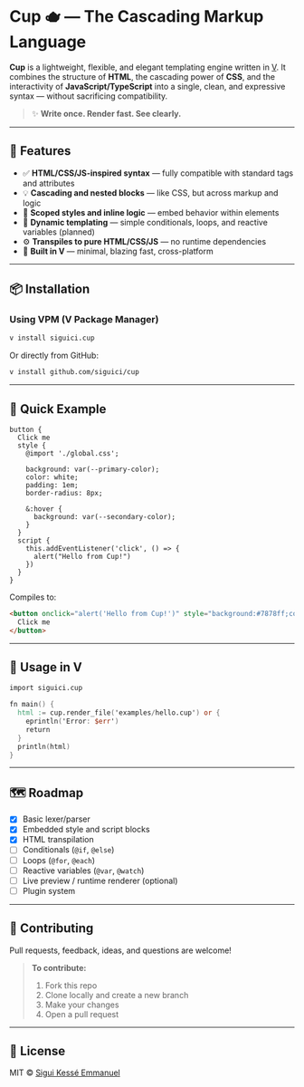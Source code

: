 # Cup 🫖 — The Cascading Markup Language

**Cup** is a lightweight, flexible, and elegant templating engine written in
[V](https://vlang.io). It combines the structure of **HTML**, the cascading
power of **CSS**, and the interactivity of **JavaScript/TypeScript** into a
single, clean, and expressive syntax — without sacrificing compatibility.

> ✨ **Write once. Render fast. See clearly.**

---

## 🚀 Features

- ✅ **HTML/CSS/JS-inspired syntax** — fully compatible with standard tags and
  attributes  
- 💡 **Cascading and nested blocks** — like CSS, but across markup and logic  
- 🧠 **Scoped styles and inline logic** — embed behavior within elements  
- 🔄 **Dynamic templating** — simple conditionals, loops,
and reactive variables (planned)  
- ⚙️ **Transpiles to pure HTML/CSS/JS** — no runtime dependencies  
- 🦕 **Built in V** — minimal, blazing fast, cross-platform  

---

## 📦 Installation

### Using VPM (V Package Manager)

```bash
v install siguici.cup
````

Or directly from GitHub:

```bash
v install github.com/siguici/cup
```

---

## 🧪 Quick Example

```cup
button {
  Click me
  style {
    @import './global.css';

    background: var(--primary-color);
    color: white;
    padding: 1em;
    border-radius: 8px;

    &:hover {
      background: var(--secondary-color);
    }
  }
  script {
    this.addEventListener('click', () => {
      alert("Hello from Cup!")
    })
  }
}
```

Compiles to:

```html
<button onclick="alert('Hello from Cup!')" style="background:#7878ff;color:white;padding:1em;border-radius:8px;">
  Click me
</button>
```

---

## 🔧 Usage in V

```v
import siguici.cup

fn main() {
  html := cup.render_file('examples/hello.cup') or {
    eprintln('Error: $err')
    return
  }
  println(html)
}
```

---

## 🗺️ Roadmap

- [x] Basic lexer/parser
- [x] Embedded style and script blocks
- [x] HTML transpilation
- [ ] Conditionals (`@if`, `@else`)
- [ ] Loops (`@for`, `@each`)
- [ ] Reactive variables (`@var`, `@watch`)
- [ ] Live preview / runtime renderer (optional)
- [ ] Plugin system

---

## 🤝 Contributing

Pull requests, feedback, ideas, and questions are welcome!

> **To contribute:**
>
> 1. Fork this repo
> 2. Clone locally and create a new branch
> 3. Make your changes
> 4. Open a pull request

---

## 📜 License

MIT © [Sigui Kessé Emmanuel](https://github.com/siguici)

